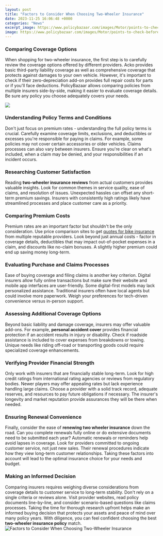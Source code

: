 ```yaml
---
layout: post
title: "Factors to Consider When Choosing Two-Wheeler Insurance"
date: 2023-11-25 16:06:48 +0000
categories: "News"
excerpt_image: https://www.policybazaar.com/images/Motor/points-to-check-before-buying-two-wheeler-insurance-online.jpg
image: https://www.policybazaar.com/images/Motor/points-to-check-before-buying-two-wheeler-insurance-online.jpg
---
```


### Comparing Coverage Options
When shopping for two-wheeler insurance, the first step is to carefully review the coverage options offered by different providers. Acko provides basic third-party liability coverage as well as comprehensive coverage that protects against damages to your own vehicle. However, it's important to check if their zero-depreciation add-on provides full repair costs for parts or if you'll face deductions. PolicyBazaar allows comparing policies from multiple insurers side-by-side, making it easier to evaluate coverage details. Be sure any policy you choose adequately covers your needs.

![](https://www.theworldbeast.com/wp-content/uploads/2019/08/001-1-1024x631.jpg)
### Understanding Policy Terms and Conditions  
Don't just focus on premium rates - understanding the full policy terms is crucial. Carefully examine coverage limits, exclusions, and deductibles or excesses you're responsible for paying in claims. For example, some policies may not cover certain accessories or older vehicles. Claims processes can also vary between insurers. Ensure you're clear on what's included, when a claim may be denied, and your responsibilities if an incident occurs.
### Researching Customer Satisfaction
Reading **two-wheeler insurance reviews** from actual customers provides valuable insights. Look for common themes in service quality, ease of claims, and resolution of issues. Unexpected hassles can offset any short-term premium savings. Insurers with consistently high ratings likely have streamlined processes and place customer care as a priority.
### Comparing Premium Costs
Premium rates are an important factor but shouldn't be the only consideration. Use price comparison sites to get [quotes for bike insurance](https://store.fi.io.vn/chihuahua-dad-sketch5645-t-shirt) from multiple reputable providers. Look beyond just annual costs - factor in coverage details, deductibles that may impact out-of-pocket expenses in a claim, and discounts like no-claim bonuses. A slightly higher premium could end up saving money long-term.
### Evaluating Purchase and Claims Processes  
Ease of buying coverage and filing claims is another key criterion. Digital insurers allow fully online transactions but make sure their website and mobile app interfaces are user-friendly. Some digital-first models may lack personalized assistance. Traditional insurers often have local agents but could involve more paperwork. Weigh your preferences for tech-driven convenience versus in-person support.
### Assessing Additional Coverage Options
Beyond basic liability and damage coverage, insurers may offer valuable add-ons. For example, **personal accident cover** provides financial protection if an accident results in injury or disability. Check if roadside assistance is included to cover expenses from breakdowns or towing. Unique needs like riding off-road or transporting goods could require specialized coverage enhancements.
### Verifying Provider Financial Strength  
Only work with insurers that are financially stable long-term. Look for high credit ratings from international rating agencies or reviews from regulatory bodies. Newer players may offer appealing rates but lack experience handling large claims. Choose a provider with a solid track record, adequate reserves, and resources to pay future obligations if necessary. The insurer's longevity and market reputation provide assurances they will be there when needed.
### Ensuring Renewal Convenience  
Finally, consider the ease of **renewing two wheeler insurance** down the road. Can you complete renewals fully online or do extensive documents need to be submitted each year? Automatic renewals or reminders help avoid lapses in coverage. Look for providers committed to ongoing customer service, not just new sales. Their renewal procedures indicate how they view long-term customer relationships. Taking these factors into account will lead to the optimal insurance choice for your needs and budget.
### Making an Informed Decision
Comparing insurers requires weighing diverse considerations from coverage details to customer service to long-term stability. Don't rely on a single criteria or reviews alone. Visit provider websites, read policy documents line-by-line, and consider scenario-based questions like claims processes. Taking the time for thorough research upfront helps make an informed buying decision that protects your assets and peace of mind over many policy years. With diligence, you can feel confident choosing the best **two-wheeler insurance policy** match.
![Factors to Consider When Choosing Two-Wheeler Insurance](https://www.policybazaar.com/images/Motor/points-to-check-before-buying-two-wheeler-insurance-online.jpg)